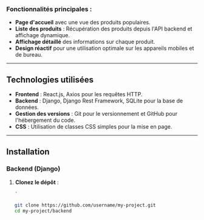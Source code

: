 ### Fonctionnalités principales :

- **Page d'accueil** avec une vue des produits populaires.
- **Liste des produits** : Récupération des produits depuis l'API backend et affichage dynamique.
- **Affichage détaillé** des informations sur chaque produit.
- **Design réactif** pour une utilisation optimale sur les appareils mobiles et de bureau.

---

## Technologies utilisées

- **Frontend** : React.js, Axios pour les requêtes HTTP.
- **Backend** : Django, Django Rest Framework, SQLite pour la base de données.
- **Gestion des versions** : Git pour le versionnement et GitHub pour l'hébergement du code.
- **CSS** : Utilisation de classes CSS simples pour la mise en page.

---

## Installation

### Backend (Django)

1. **Clonez le dépôt** :

   `

```bash
   git clone https://github.com/username/my-project.git
   cd my-project/backend
```
